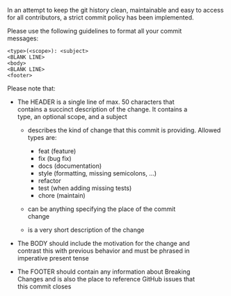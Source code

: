 In an attempt to keep the git history clean, maintainable and
easy to access for all contributors, a strict commit policy has
been implemented.

Please use the following guidelines to format all your commit  
messages:

    <type>(<scope>): <subject>
    <BLANK LINE>
    <body>
    <BLANK LINE>
    <footer>

Please note that:

- The HEADER is a single line of max. 50 characters that  
  contains a succinct description of the change. It contains a  
  type, an optional scope, and a subject

  - <type> describes the kind of change that this commit is 
  providing. Allowed types are:
    - feat (feature)
    - fix (bug fix)
    - docs (documentation)
    - style (formatting, missing semicolons, ...)
    - refactor
    - test (when adding missing tests)
    - chore (maintain)

  - <scope> can be anything specifying the place of the commit  
     change
  - <subject> is a very short description of the change

- The BODY should include the motivation for the change and  
  contrast this with previous behavior and must be phrased in  
  imperative present tense
- The FOOTER should contain any information about Breaking  
  Changes and is also the place to reference GitHub issues that  
  this commit closes
